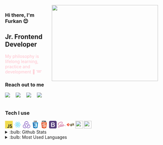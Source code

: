 <img src="https://media.giphy.com/media/mCRJDo24UvJMA/giphy.gif" align="right" width="350" height="250" >

### Hi there, I'm Furkan :blush:

## Jr. Frontend Developer

<font color="pink">My philosophy is lifelong learning, practice and development :runner: :loop: </font>

### Reach out to me

[<img width="35" src="https://unpkg.com/simple-icons@v5/icons/linkedin.svg" align="left"/>][linkedin]
[<img width="35" src="https://unpkg.com/simple-icons@v5/icons/instagram.svg" align="left"/>][instagram]
[<img width="35" src="https://unpkg.com/simple-icons@v5/icons/twitter.svg" align="left"/>][twitter]
[<img width="35" src="https://unpkg.com/simple-icons@v5/icons/microsoftoutlook.svg" align="left"/>][outlook]

[linkedin]: https://www.linkedin.com/in/furkankilicfk/
[twitter]: https://twitter.com/jakamofk
[instagram]: https://www.instagram.com/furkankilick/
[outlook]: furkankilicfk@outlook.com

<br />
<br />

### Tech I use

<img src="https://raw.githubusercontent.com/github/explore/80688e429a7d4ef2fca1e82350fe8e3517d3494d/topics/javascript/javascript.png" width="25" height="25">
<img src="https://raw.githubusercontent.com/github/explore/80688e429a7d4ef2fca1e82350fe8e3517d3494d/topics/react/react.png" width="25" height="25">
<img src="https://raw.githubusercontent.com/github/explore/80688e429a7d4ef2fca1e82350fe8e3517d3494d/topics/redux/redux.png" width="25" height="25">
<img src="https://raw.githubusercontent.com/github/explore/80688e429a7d4ef2fca1e82350fe8e3517d3494d/topics/css/css.png" width="25" height="25">
<img src="https://raw.githubusercontent.com/github/explore/80688e429a7d4ef2fca1e82350fe8e3517d3494d/topics/html/html.png" width="25" height="25">
<img src="https://raw.githubusercontent.com/github/explore/80688e429a7d4ef2fca1e82350fe8e3517d3494d/topics/bootstrap/bootstrap.png" width="25" height="25">
<img src="https://raw.githubusercontent.com/github/explore/80688e429a7d4ef2fca1e82350fe8e3517d3494d/topics/sass/sass.png" width="25" height="25">
<img src="https://raw.githubusercontent.com/github/explore/80688e429a7d4ef2fca1e82350fe8e3517d3494d/topics/git/git.png" width="25" height="25">
<img src="https://raw.githubusercontent.com/rahulbanerjee26/githubAboutMeGenerator/main/icons/github.svg" width="25" height="25">
<img src="https://raw.githubusercontent.com/rahulbanerjee26/githubAboutMeGenerator/main/icons/nodejs.svg" width="25" height="25">


<details>
<summary>:bulb: Github Stats</summary>
<img src="https://github-readme-stats.vercel.app/api?username=furkankilicfk&show_icons=true&theme=radical
"/>
</details>

<details>
<summary>:bulb: Most Used Languages</summary>
<img src="https://github-readme-stats.vercel.app/api/top-langs/?username=furkankilicfk"/>
</details>